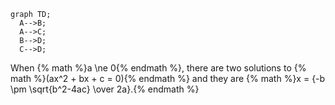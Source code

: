 ```mermaid
graph TD;
  A-->B;
  A-->C;
  B-->D;
  C-->D;
```

When {% math %}a \ne 0{% endmath %}, there are two solutions to {% math %}(ax^2 + bx + c = 0){% endmath %} and they are {% math %}x = {-b \pm \sqrt{b^2-4ac} \over 2a}.{% endmath %}